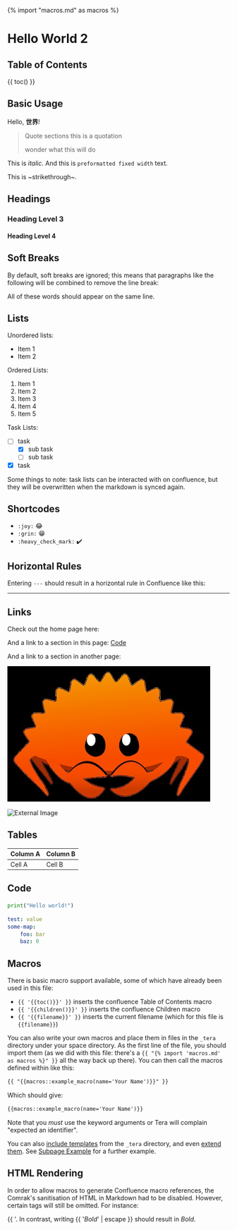 {% import "macros.md" as macros %}
# Hello World 2

## Table of Contents

{{ toc() }}

## Basic Usage

Hello, **世界**!

> Quote sections
> this is a quotation
>
> wonder what this will do

This is _italic_. And this is `preformatted fixed width` text.

This is ~strikethrough~.

## Headings

### Heading Level 3

#### Heading Level 4

## Soft Breaks

By default, soft breaks are ignored; this means that paragraphs like the following will be combined to remove the line break:

All of these words
should appear on the same line.

## Lists

Unordered lists:

- Item 1
- Item 2

Ordered Lists:

1. Item 1
1. Item 2
1. Item 3
1. Item 4
1. Item 5

Task Lists:

- [ ] task
  - [x] sub task
  - [ ] sub task
- [x] task

Some things to note: task lists can be interacted with on confluence, but they will be overwritten when the markdown is synced again.

## Shortcodes

- `:joy:` :joy:
- `:grin:` :grin:
- `:heavy_check_mark:` :heavy_check_mark:

## Horizontal Rules

Entering `---` should result in a horizontal rule in Confluence like this:

---

## Links

Check out the home page here: [](index.md)

And a link to a section in this page: [Code](#Code)

And a link to a section in another page: [](subpages/subpage1.md#Sub-Page-Section)

![Alt text](image.png "A rusty crustation")

![External Image](http://confluence.atlassian.com/images/logo/confluence_48_trans.png "An external image")

## Tables

| Column A | Column B |
| -------- | -------- |
| Cell A   | Cell B   |

## Code

```python
print("Hello world!")
```

```yaml
test: value
some-map:
    foo: bar
    baz: 0
```

## Macros

There is basic macro support available, some of which have already been used in this file:

- `{{ '{{toc()}}' }}` inserts the confluence Table of Contents macro
- `{{ '{{children()}}' }}` inserts the confluence Children macro
- `{{ '{{filename}}' }}` inserts the current filename (which for this file is `{{filename}}`)

You can also write your own macros and place them in files in the `_tera` directory under your space directory. As the first line of the file, you should import them (as we did with this file: there's a `{{ "{% import 'macros.md' as macros %}" }}` all the way back up there). You can then call the macros defined within like this:

```markdown
{{ "{{macros::example_macro(name='Your Name')}}" }}
```

Which should give:

```markdown
{{macros::example_macro(name='Your Name')}}
```

Note that you _must_ use the keyword arguments or Tera will complain "expected an identifier".

You can also [include templates](https://keats.github.io/tera/docs/#include) from the `_tera` directory, and even [extend them](https://keats.github.io/tera/docs/#inheritance). See [Subpage Example](subpages/index.md) for a further example.

## HTML Rendering

In order to allow macros to generate Confluence macro references, the Comrak's sanitisation of HTML in Markdown had to be disabled. However, certain tags will still be omitted. For instance:

{{ '<script/>' }} should be santised to just return the html as text: <script>document.getElementById("demo").innerHTML = "Hello JavaScript!";</script>. In contrast, writing {{ '<em>Bold</em>' | escape }} should result in <em>Bold</em>.